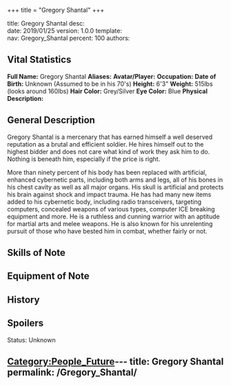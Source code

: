 +++
title = "Gregory Shantal"
+++

title:		Gregory Shantal
desc:		
date:		2019/01/25
version:	1.0.0
template:	
nav:		Gregory_Shantal
percent:	100
authors:	
## Vital Statistics

**Full Name:** Gregory Shantal
**Aliases:**
**Avatar/Player:**
**Occupation:**
**Date of Birth:** Unknown (Assumed to be in his 70's)
**Height:** 6'3"
**Weight:** 515lbs (looks around 160lbs)
**Hair Color:** Grey/Silver
**Eye Color:** Blue
**Physical Description:**

## General Description

Gregory Shantal is a mercenary that has earned himself a well deserved
reputation as a brutal and efficient soldier. He hires himself out to
the highest bidder and does not care what kind of work they ask him to
do. Nothing is beneath him, especially if the price is right.

More than ninety percent of his body has been replaced with artificial,
enhanced cybernetic parts, including both arms and legs, all of his
bones in his chest cavity as well as all major organs. His skull is
artificial and protects his brain against shock and impact trauma. He
has had many new items added to his cybernetic body, including radio
transceivers, targeting computers, concealed weapons of various types,
computer ICE breaking equipment and more. He is a ruthless and cunning
warrior with an aptitude for martial arts and melee weapons. He is also
known for his unrelenting pursuit of those who have bested him in
combat, whether fairly or not.

## Skills of Note

## Equipment of Note

## History

## Spoilers

<spoiler text="Status">Status: Unknown</spoiler>

[Category:People_Future](Category:People_Future "wikilink")---
title: Gregory Shantal
permalink: /Gregory_Shantal/
---

